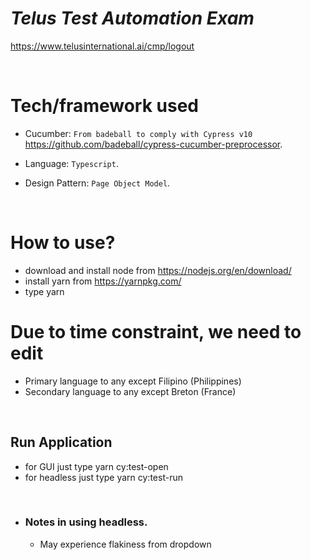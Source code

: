 # _Telus Test Automation Exam_

https://www.telusinternational.ai/cmp/logout

&nbsp;

# Tech/framework used

- Cucumber: `From badeball to comply with Cypress v10` https://github.com/badeball/cypress-cucumber-preprocessor.

- Language: `Typescript`.

- Design Pattern: `Page Object Model`.

  &nbsp;

# How to use?

- download and install node from https://nodejs.org/en/download/
- install yarn from https://yarnpkg.com/
- type yarn

# Due to time constraint, we need to edit

- Primary language to any except Filipino (Philippines)
- Secondary language to any except Breton (France)

&nbsp;

## Run Application

- for GUI just type yarn cy:test-open
- for headless just type yarn cy:test-run

&nbsp;

- ### Notes in using headless.
  - May experience flakiness from dropdown

&nbsp;
